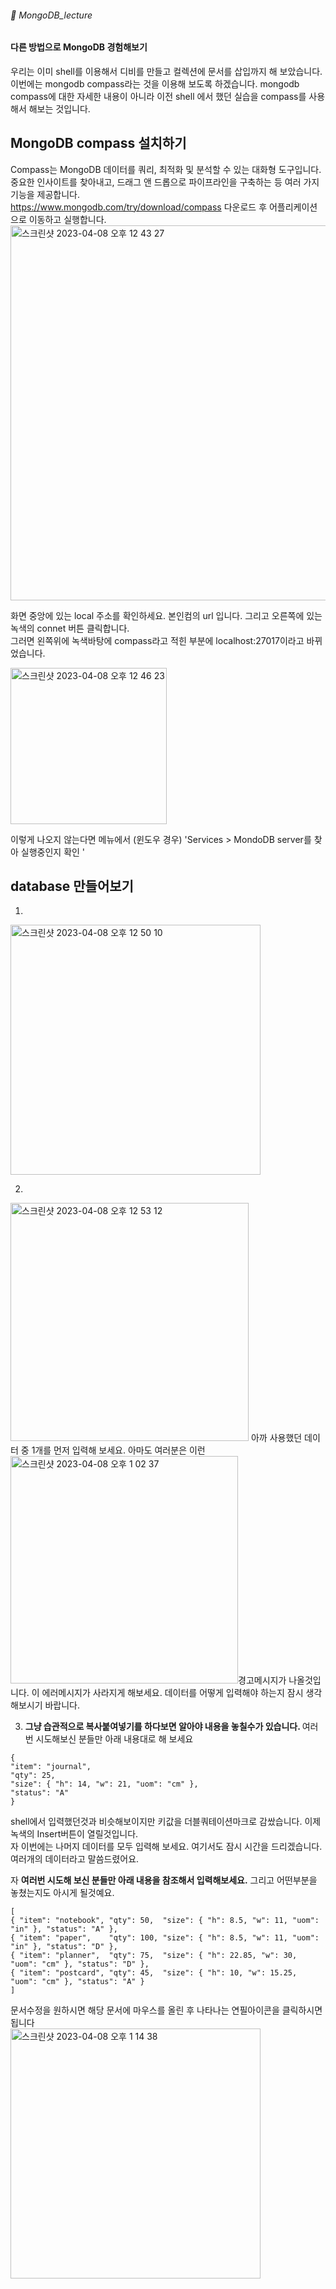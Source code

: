 ###### :cactus:  MongoDB_lecture

####  다른 방법으로 MongoDB 경험해보기 
우리는 이미 shell를 이용해서 디비를 만들고 컬렉션에 문서를 삽입까지 해 보았습니다. 이번에는 mongodb compass라는 것을 이용해 보도록 하겠습니다. mongodb compass에 대한 자세한 내용이 아니라 이전 shell 에서 했던 실습을 compass를 사용해서 해보는 것입니다.

## MongoDB compass 설치하기   
Compass는 MongoDB 데이터를 쿼리, 최적화 및 분석할 수 있는 대화형 도구입니다. 중요한 인사이트를 찾아내고, 드래그 앤 드롭으로 파이프라인을 구축하는 등 여러 가지 기능을 제공합니다.   
https://www.mongodb.com/try/download/compass 다운로드 후 어플리케이션으로 이동하고 실행합니다. 
<img width="600" alt="스크린샷 2023-04-08 오후 12 43 27" src="https://user-images.githubusercontent.com/48478079/230701733-9b68148d-46be-4271-aa6b-27b28a10752d.png">

 화면 중앙에 있는  local 주소를 확인하세요. 본인컴의 url 입니다. 그리고  오른쪽에 있는 녹색의 connet 버튼 클릭합니다.   
 그러면 왼쪽위에 녹색바탕에 compass라고 적힌 부분에 localhost:27017이라고 바뀌었습니다.  
 
 <img width="250" alt="스크린샷 2023-04-08 오후 12 46 23" src="https://user-images.githubusercontent.com/48478079/230701841-cb38af39-41c2-4e19-8577-afc7571e93b5.png">

 
이렇게 나오지 않는다면 메뉴에서 (윈도우 경우) 'Services > MondoDB server를 찾아 실행중인지 확인 '   

## database 만들어보기  
1. 
<img width="400" alt="스크린샷 2023-04-08 오후 12 50 10" src="https://user-images.githubusercontent.com/48478079/230701960-fb5df902-2c21-4eac-9916-d537a9cb3e57.png">

2. 
<img width="381" alt="스크린샷 2023-04-08 오후 12 53 12" src="https://user-images.githubusercontent.com/48478079/230702069-82c2682f-e248-40d6-829e-d6ed91cc5e4b.png">
아까 사용했던 데이터 중 1개를 먼저 입력해 보세요. 아마도  여러분은 이런 <img width="364" alt="스크린샷 2023-04-08 오후 1 02 37" src="https://user-images.githubusercontent.com/48478079/230702353-b26b34de-33cc-4306-9772-29b0abbd3e61.png">경고메시지가 나올것입니다.   
이 에러메시지가 사라지게 해보세요. 데이터를 어떻게 입력해야 하는지 잠시 생각해보시기 바랍니다.  

3. <b>그냥 습관적으로 복사붙여넣기를 하다보면 알아야 내용을 놓칠수가 있습니다. </b>여러번 시도해보신 분들만 아래 내용대로 해 보세요 
```
{ 
"item": "journal", 
"qty": 25, 
"size": { "h": 14, "w": 21, "uom": "cm" }, 
"status": "A" 
}
```     
shell에서 입력했던것과 비슷해보이지만 키값을 더블쿼테이션마크로 감쌌습니다. 이제 녹색의 Insert버튼이 열릴것입니다.    
자 이번에는 나머지 데이터를 모두 입력해 보세요. 여기서도 잠시 시간을 드리겠습니다. 여러개의 데이터라고 말씀드렸어요. 

자 <b>여러번 시도해 보신 분들만 아래 내용을 참조해서 입력해보세요.</b> 그리고 어떤부분을 놓쳤는지도 아시게 될것예요. 

```
[
{ "item": "notebook", "qty": 50,  "size": { "h": 8.5, "w": 11, "uom": "in" }, "status": "A" },
{ "item": "paper",    "qty": 100, "size": { "h": 8.5, "w": 11, "uom": "in" }, "status": "D" },
{ "item": "planner",  "qty": 75,  "size": { "h": 22.85, "w": 30, "uom": "cm" }, "status": "D" },
{ "item": "postcard", "qty": 45,  "size": { "h": 10, "w": 15.25, "uom": "cm" }, "status": "A" }
]
```    

문서수정을 원하시면 해당 문서에 마우스를 올린 후 나타나는 연필아이콘을 클릭하시면 됩니다   
<img width="400" alt="스크린샷 2023-04-08 오후 1 14 38" src="https://user-images.githubusercontent.com/48478079/230702776-dae52bbc-4ddf-4649-b423-542a231b38f0.png">






